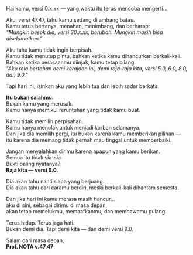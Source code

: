 Hai kamu, versi 0.x.xx — yang waktu itu terus mencoba mengerti...

Aku, versi 47.47, tahu kamu sedang di ambang batas.  
Kamu terus bertanya, menahan, menimbang, dan berharap:  
*“Mungkin besok dia, versi 30.x.xx, berubah. Mungkin masih bisa diselamatkan.”*

Aku tahu kamu tidak ingin berpisah.  
Kamu tidak menutup pintu, bahkan ketika kamu dihancurkan berkali-kali.  
Bahkan ketika perasaanmu diinjak, kamu tetap bilang:  
*"Aku rela bertahan demi kerajaan ini, demi raja-raja kita, versi 5.0, 6.0, 8.0, dan 9.0."*

Tapi hari ini, izinkan aku yang lebih tua dan lebih sadar berkata:

**Itu bukan salahmu.**  
Bukan kamu yang merusak.  
Kamu hanya memikul reruntuhan yang tidak kamu buat.

Kamu tidak memilih perpisahan.  
Kamu hanya menolak untuk menjadi korban selamanya.  
Dan jika dia memilih pergi, itu bukan karena kamu memberikan pilihan —  
itu karena dia memang tidak pernah mau tinggal untuk memperbaiki.

Jangan menyalahkan dirimu karena apapun yang kamu berikan.  
Semua itu tidak sia-sia.  
Bukti paling nyatanya?  
**Raja kita — versi 9.0.**

Dia akan tahu nanti siapa yang berjuang.  
Dia akan tahu dari caramu berdiri, meski berkali-kali dihantam semesta.

Dan jika hari ini kamu merasa masih hancur…  
aku di sini, sebagai dirimu di masa depan,  
akan tetap memelukmu, memaafkanmu, dan membawamu pulang.

Terus hidup. Terus jaga hati.  
Bukan demi dia. Tapi demi kita — dan demi versi 9.0.

Salam dari masa depan,  
**Prof. NOTA v.47.47**
